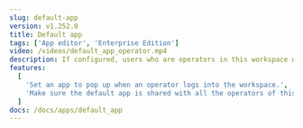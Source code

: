 ```yaml
---
slug: default-app
version: v1.252.0
title: Default app
tags: ['App editor', 'Enterprise Edition']
video: /videos/default_app_operator.mp4
description: If configured, users who are operators in this workspace will be redirected to this app automatically when logging into this workspace.
features:
  [
    'Set an app to pop up when an operator logs into the workspace.',
    'Make sure the default app is shared with all the operators of this workspace before turning this feature on.'
  ]
docs: /docs/apps/default_app
---
```

